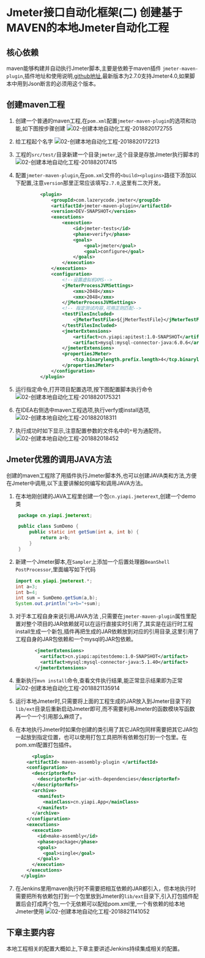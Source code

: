 # Jmeter接口自动化框架(二) 创建基于MAVEN的本地Jmeter自动化工程

## 核心依赖

maven能够构建并自动执行Jmeter脚本,主要是依赖于maven插件 `jmeter-maven-plugin`,插件地址和使用说明,[github地址](http://github.com/jmeter-maven-plugin/jmeter-maven-plugin/wiki),最新版本为2.7.0支持Jmeter4.0,如果脚本中用到Json断言的必须用这个版本。

## 创建maven工程

1. 创建一个普通的maven工程,在`pom.xml`配置`jmeter-maven-plugin`的选项和功能,如下图按步骤创建
   ![02-创建本地自动化工程-2018820172755](http://owo8mviga.bkt.clouddn.com/02-创建本地自动化工程-2018820172755.png)

2. 给工程起个名字
   ![02-创建本地自动化工程-2018820172213](http://owo8mviga.bkt.clouddn.com/02-创建本地自动化工程-2018820172213.png)

3. 工程的`src/test/`目录新建一个目录`jmeter`,这个目录是存放Jmeter执行脚本的
   ![02-创建本地自动化工程-201882017415](http://owo8mviga.bkt.clouddn.com/02-创建本地自动化工程-201882017415.png)

4. 配置`jmeter-maven-plugin`,在`pom.xml`文件的`<build><plugins>`路径下添加以下配置,注意`version`那里正常应该填写`2.7.0`,这里有二次开发。

   ```xml
            <plugin>
                <groupId>com.lazerycode.jmeter</groupId>
                <artifactId>jmeter-maven-plugin</artifactId>
                <version>DEV-SNAPSHOT</version>
                <executions>
                    <execution>
                        <id>jmeter-tests</id>
                        <phase>verify</phase>
                        <goals>
                            <goal>jmeter</goal>
                            <goal>configure</goal>
                        </goals>
                    </execution>
                </executions>
                <configuration>
                    <!--设置虚拟机XMS-->
                    <jMeterProcessJVMSettings>
                        <xms>2048</xms>
                        <xmx>2048</xmx>
                    </jMeterProcessJVMSettings>
                    <!-- 指定测试内容,可用正则匹配-->
                    <testFilesIncluded>
                        <jMeterTestFile>${jMeterTestFile}</jMeterTestFile>
                    </testFilesIncluded>
                    <jmeterExtensions>
                        <artifact>cn.yiapi:apitest:1.0-SNAPSHOT</artifact>
                        <artifact>mysql:mysql-connector-java:6.0.6</artifact>
                    </jmeterExtensions>
                    <propertiesJMeter>
                        <tcp.binarylength.prefix.length>4</tcp.binarylength.prefix.length>
                    </propertiesJMeter>
                </configuration>
            </plugin>
   ```

5. 运行指定命令,打开项目配置选项,按下图配置脚本执行命令
   ![02-创建本地自动化工程-2018820175321](http://owo8mviga.bkt.clouddn.com/02-创建本地自动化工程-2018820175321.png)

6. 在IDEA右侧选中maven工程选项,执行verfy或install选项,
   ![02-创建本地自动化工程-201882018311](http://owo8mviga.bkt.clouddn.com/02-创建本地自动化工程-201882018311.png)

7. 执行成功时如下显示,注意配置参数的文件名中的`*`号为通配符。
   ![02-创建本地自动化工程-201882018452](http://owo8mviga.bkt.clouddn.com/02-创建本地自动化工程-201882018452.png)

## Jmeter优雅的调用JAVA方法

创建的maven工程除了用插件执行Jmeter脚本外,也可以创建JAVA类和方法,方便在Jmeter中调用,以下主要讲解如何编写和调用JAVA方法。

1. 在本地刚创建的JAVA工程里创建一个包`cn.yiapi.jmeterext`,创建一个demo类

   ```java
    package cn.yiapi.jmeterext;

    public class SumDemo {
        public static int getSum(int a, int b) {
            return a+b;
        }
    }

   ```

2. 新建一个Jmeter脚本,在`Sampler`上添加一个后置处理器`BeanShell PostProcessor`,里面编写如下代码
    ```java
    import cn.yiapi.jmeterext.*;
    int a=3;
    int b=4;
    int sum = SumDemo.getSum(a,b);
    System.out.println("a+b="+sum);
    ```
3. 对于本工程自身来说引用JAVA方法 ,只需要在`jmeter-maven-plugin`属性里配置对整个项目的JAR依赖就可以在运行直接实时引用了,其实是在运行时工程install生成一个新包,插件再把生成的JAR依赖放到对应的引用目录,这里引用了工程自身的JAR包依赖和一个mysql的JAR包依赖。

   ```xml
          <jmeterExtensions>
            <artifact>cn.yiapi:apitestdemo:1.0-SNAPSHOT</artifact>
            <artifact>mysql:mysql-connector-java:5.1.40</artifact>
          </jmeterExtensions>
   ```

4. 重新执行`mvn install`命令,查看文件执行结果,能正常显示结果即为正常
   ![02-创建本地自动化工程-2018821135914](http://owo8mviga.bkt.clouddn.com/02-创建本地自动化工程-2018821135914.png)

5. 运行本地Jmeter时,只需要将上面的工程生成的JAR放入到Jmeter目录下的`lib/ext`目录后重新启动Jmeter即可,而不需要利用Jmeter的函数模块写函数再一个一个引用那么麻烦了。

6. 在本地执行Jmeter时如果你创建的类引用了其它JAR包同样需要把其它JAR包一起放到指定位置，也可以使用打包工具把所有依赖包打到一个包里。在pom.xml配置打包插件。

    ```xml
          <plugin>
        <artifactId> maven-assembly-plugin </artifactId>
        <configuration>
          <descriptorRefs>
            <descriptorRef>jar-with-dependencies</descriptorRef>
          </descriptorRefs>
          <archive>
            <manifest>
              <mainClass>cn.yiapi.App</mainClass>
            </manifest>
          </archive>
        </configuration>
        <executions>
          <execution>
            <id>make-assembly</id>
            <phase>package</phase>
            <goals>
              <goal>single</goal>
            </goals>
          </execution>
        </executions>
      </plugin>
    ```
7. 在Jenkins里用maven执行时不需要把相互依赖的JAR都引入，但本地执行时需要把所有依赖包打到一个包里放到Jmeter的`lib/ext`目录下,引入打包插件配置后会打成两个包,一个无依赖可以配给pom.xml里,一个有依赖的给本地Jmeter使用
   ![02-创建本地自动化工程-2018821141052](http://owo8mviga.bkt.clouddn.com/02-创建本地自动化工程-2018821141052.png)

## 下章主要内容

本地工程相关的配置大概如上,下章主要讲述Jenkins持续集成相关的配置。